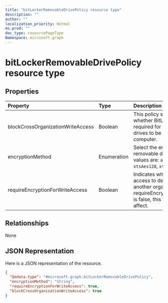 ```yaml
---
title: "bitLockerRemovableDrivePolicy resource type"
description: ""
author: ""
localization_priority: Normal
ms.prod: ""
doc_type: resourcePageType
Namespace: microsoft.graph
---
```



# bitLockerRemovableDrivePolicy resource type



## Properties
|Property|Type|Description|
|:---|:---|:---|
|blockCrossOrganizationWriteAccess|Boolean|This policy setting determines whether BitLocker protection is required for removable data drives to be writable on a computer.|
|encryptionMethod|Enumeration|Select the encryption method for removable  drives. Possible values are: `aesCbc128`, `aesCbc256`, `xtsAes128`, `xtsAes256`.|
|requireEncryptionForWriteAccess|Boolean|Indicates whether to block write access to devices configured in another organization.  If requireEncryptionForWriteAccess is false, this value does not affect.|

## Relationships
None

## JSON Representation
Here is a JSON representation of the resource.
<!-- {
  "blockType": "resource",
  "@odata.type": "microsoft.graph.bitLockerRemovableDrivePolicy"
}
-->
``` json
{
  "@odata.type": "#microsoft.graph.bitLockerRemovableDrivePolicy",
  "encryptionMethod": "String",
  "requireEncryptionForWriteAccess": true,
  "blockCrossOrganizationWriteAccess": true
}
```

